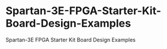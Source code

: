 # Spartan-3E-FPGA-Starter-Kit-Board-Design-Examples
Spartan-3E FPGA Starter Kit Board Design Examples
